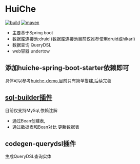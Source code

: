 # HuiChe 
[![build](https://img.shields.io/travis/jmjlbmn/huiche.svg?style=flat-square)](https://travis-ci.org/jmjlbmn/huiche)
[![maven](https://img.shields.io/maven-metadata/v/http/central.maven.org/maven2/com/github/jmjlbmn/huiche/maven-metadata.xml.svg?style=flat-square)](https://mvnrepository.com/artifact/com.github.jmjlbmn)
- 主要基于Spring boot
- 数据库连接池:druid (数据库连接池目前仅推荐使用druid或hikari)
- 数据查询 QueryDSL
- web容器 undertow

## 添加huiche-spring-boot-starter依赖即可
具体可以参考[huiche-demo](https://github.com/jmjlbmn/huiche/tree/master/huiche-demo),目前只有简单搭建,后续完善


## [sql-builder插件](https://github.com/jmjlbmn/huiche/tree/master/huiche-extra/huiche-sql-builder)
目前仅支持MySql,依赖注解
- 通过Bean创建表,
- 通过数据表和Bean对比 更新数据表 

## codegen-querydsl插件
生成QueryDSL查询实体
